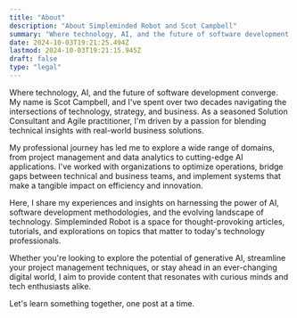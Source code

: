 ```yaml
---
title: "About"
description: "About Simpleminded Robot and Scot Campbell"
summary: "Where technology, AI, and the future of software development converge"
date: 2024-10-03T19:21:25.494Z
lastmod: 2024-10-03T19:21:15.945Z
draft: false
type: "legal"
---
```


Where technology, AI, and the future of software development converge. My name is Scot Campbell, and I've spent over two decades navigating the intersections of technology, strategy, and business. As a seasoned Solution Consultant and Agile practitioner, I'm driven by a passion for blending technical insights with real-world business solutions.

My professional journey has led me to explore a wide range of domains, from project management and data analytics to cutting-edge AI applications. I've worked with organizations to optimize operations, bridge gaps between technical and business teams, and implement systems that make a tangible impact on efficiency and innovation.

Here, I share my experiences and insights on harnessing the power of AI, software development methodologies, and the evolving landscape of technology. Simpleminded Robot is a space for thought-provoking articles, tutorials, and explorations on topics that matter to today's technology professionals.

Whether you're looking to explore the potential of generative AI, streamline your project management techniques, or stay ahead in an ever-changing digital world, I aim to provide content that resonates with curious minds and tech enthusiasts alike.

Let's learn something together, one post at a time.
